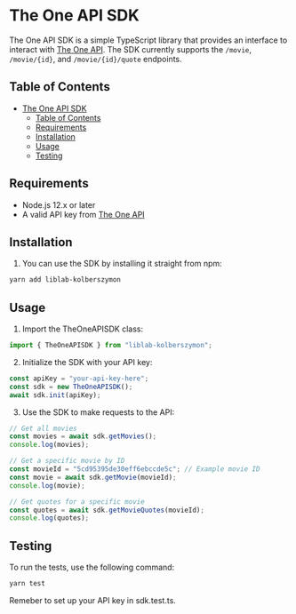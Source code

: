 # The One API SDK

The One API SDK is a simple TypeScript library that provides an interface to interact with [The One API](https://the-one-api.dev/documentation). The SDK currently supports the `/movie`, `/movie/{id}`, and `/movie/{id}/quote` endpoints.

## Table of Contents

- [The One API SDK](#the-one-api-sdk)
  - [Table of Contents](#table-of-contents)
  - [Requirements](#requirements)
  - [Installation](#installation)
  - [Usage](#usage)
  - [Testing](#testing)

## Requirements

- Node.js 12.x or later
- A valid API key from [The One API](https://the-one-api.dev/sign-up)

## Installation

1. You can use the SDK by installing it straight from npm:

```bash
yarn add liblab-kolberszymon
```

## Usage

1. Import the TheOneAPISDK class:

```typescript
import { TheOneAPISDK } from "liblab-kolberszymon";
```

2. Initialize the SDK with your API key:

```typescript
const apiKey = "your-api-key-here";
const sdk = new TheOneAPISDK();
await sdk.init(apiKey);
```

3. Use the SDK to make requests to the API:

```typescript
// Get all movies
const movies = await sdk.getMovies();
console.log(movies);

// Get a specific movie by ID
const movieId = "5cd95395de30eff6ebccde5c"; // Example movie ID
const movie = await sdk.getMovie(movieId);
console.log(movie);

// Get quotes for a specific movie
const quotes = await sdk.getMovieQuotes(movieId);
console.log(quotes);
```

## Testing

To run the tests, use the following command:

```bash
yarn test
```

Remeber to set up your API key in sdk.test.ts.
